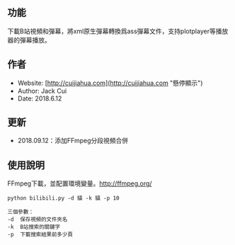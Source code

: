 ## 功能

下載B站視頻和彈幕，將xml原生彈幕轉換爲ass彈幕文件，支持plotplayer等播放器的彈幕播放。

## 作者

* Website: [http://cuijiahua.com](http://cuijiahua.com "懸停顯示")
* Author: Jack Cui
* Date: 2018.6.12

## 更新

* 2018.09.12：添加FFmpeg分段視頻合併

## 使用說明

FFmpeg下載，並配置環境變量。http://ffmpeg.org/

	python bilibili.py -d 貓 -k 貓 -p 10

	三個參數：
	-d	保存視頻的文件夾名
	-k	B站搜索的關鍵字
	-p	下載搜索結果前多少頁
